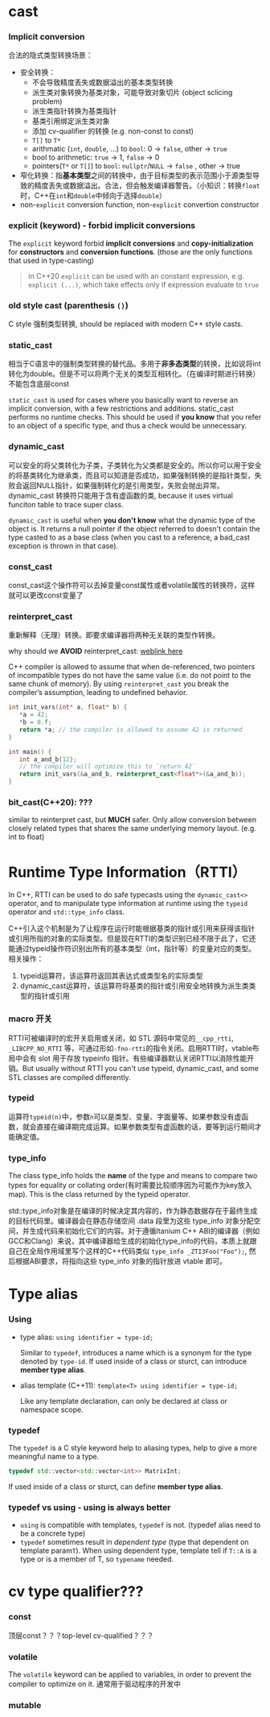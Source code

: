 # cast

### Implicit conversion

合法的隐式类型转换场景：

- 安全转换：
  - 不会导致精度丢失或数据溢出的基本类型转换
  - 派生类对象转换为基类对象，可能导致对象切片 (object sclicing problem)
  - 派生类指针转换为基类指针
  - 基类引用绑定派生类对象
  - 添加 cv-qualifier 的转换 (e.g. non-const to const)
  - `T[]` to `T*`
  - arithmatic (`int`, `double`, ...) to `bool`: 0 -> `false`, other -> `true`
  - bool to arithmetic: `true` -> 1, `false` -> 0
  - pointers(`T*` or `T[]`) to `bool`: `nullptr`/`NULL` -> `false` , other -> true
- 窄化转换：指**基本类型**之间的转换中，由于目标类型的表示范围小于源类型导致的精度丢失或数据溢出。合法，但会触发编译器警告。（小知识：转换`float`时，C++在`int`和`double`中倾向于选择`double`）
- non-`explicit` conversion function, non-`explicit` convertion constructor

### explicit (keyword)  -  forbid implicit conversions

The `explicit` keyword forbid **implicit conversions** and **copy-initialization** for **constructors** and **conversion functions**. (those are the only functions that used in type-casting)

> in C++20 `explicit` can be used with an constant expression, e.g. `explicit (...)`, which take effects only if expression evaluate to `true`

### old style cast (parenthesis `()`)

C style 强制类型转换, should be replaced with modern C++ style casts.

### static_cast

相当于C语言中的强制类型转换的替代品。多用于**非多态类型**的转换，比如说将int转化为double。但是不可以将两个无关的类型互相转化。（在编译时期进行转换）不能包含底层const

 `static_cast` is used for cases where you basically want to reverse an implicit conversion, with a few restrictions and additions. static_cast performs no runtime checks. This should be used if **you know** that you refer to an object of a specific type, and thus a check would be unnecessary.

### dynamic_cast

可以安全的将父类转化为子类，子类转化为父类都是安全的。所以你可以用于安全的将基类转化为继承类，而且可以知道是否成功，如果强制转换的是指针类型，失败会返回NULL指针，如果强制转化的是引用类型，失败会抛出异常。dynamic_cast 转换符只能用于含有虚函数的类, because it uses virtual funciton table to trace super class.

 `dynamic_cast` is useful when **you don't know** what the dynamic type of the object is. It returns a null pointer if the object referred to doesn't contain the type casted to as a base class (when you cast to a reference, a bad_cast exception is thrown in that case).

### const_cast

const_cast这个操作符可以去掉变量const属性或者volatile属性的转换符，这样就可以更改const变量了

### reinterpret_cast

重新解释（无理）转换。即要求编译器将两种无关联的类型作转换。

why should we **AVOID** reinterpret_cast: [weblink here](https://blog.hiebl.cc/posts/practical-type-punning-in-cpp/)

C++ compiler is allowed to assume that when de-referenced, two pointers of incompatible types do not have the same value (i.e. do not point to the same chunk of memory). By using `reinterpret_cast` you break the compiler’s assumption, leading to undefined behavior.

```c++
int init_vars(int* a, float* b) {
   *a = 42;
   *b = 0.f;
   return *a; // the compiler is allowed to assume 42 is returned
}

int main() {
   int a_and_b{12};
   // the compiler will optimize this to `return 42`
   return init_vars(&a_and_b, reinterpret_cast<float*>(&a_and_b));
}
```

### bit_cast(C++20): ???

similar to reinterpret cast, but **MUCH** safer. Only allow conversion between closely related types that shares the same underlying memory layout. (e.g. int to float)



# Runtime Type Information（RTTI）

In C++, RTTI can be used to do safe typecasts using the `dynamic_cast<>` operator, and to manipulate type information at runtime using the `typeid` operator and `std::type_info` class.

C++引入这个机制是为了让程序在运行时能根据基类的指针或引用来获得该指针或引用所指的对象的实际类型。但是现在RTTI的类型识别已经不限于此了，它还能通过typeid操作符识别出所有的基本类型（int，指针等）的变量对应的类型。相关操作：

1. typeid运算符，该运算符返回其表达式或类型名的实际类型
2. dynamic_cast运算符，该运算符将基类的指针或引用安全地转换为派生类类型的指针或引用

### macro 开关

RTTI可被编译时的宏开关启用或关闭，如 STL 源码中常见的`__cpp_rtti`, `_LIBCPP_NO_RTTI` 等，可通过形如`-fno-rtti`的指令关闭。启用RTTI时，vtable布局中会有 slot 用于存放 typeinfo 指针。有些编译器默认关闭RTTI以消除性能开销。But usually without RTTI you can't use typeid, dynamic_cast, and some STL classes are compiled differently.

### typeid

运算符`typeid(n)`中，参数`n`可以是类型、变量、字面量等。如果参数没有虚函数，就会直接在编译期完成运算。如果参数类型有虚函数的话，要等到运行期间才能确定值。

### type_info

The class type_info holds the **name** of the type and means to compare two types for equality or collating order(有时需要比较顺序因为可能作为key放入map). This is the class returned by the typeid operator.

std::type_info对象是在编译的时候决定其内容的，作为静态数据存在于最终生成的目标代码里。编译器会在静态存储空间 .data 段里为这些 type_info 对象分配空间，并生成代码来初始化它们的内容。对于遵循Itanium C++ ABI的编译器（例如GCC和Clang）来说，其中编译器给生成的初始化type_info的代码，本质上就跟自己在全局作用域里写个这样的C++代码类似 `type_info _ZTI3Foo("Foo");`, 然后根据ABI要求，将指向这些 type_info 对象的指针放进 vtable 即可。



# Type alias

### Using

- type alias: `using identifier = type-id;`

  Similar to `typedef`, introduces a name which is a synonym for the type denoted by `type-id`. If used inside of a class or sturct, can introduce **member type alias**.

- alias template (C++11): `template<T> using identifier = type-id;`

  Like any template declaration, can only be declared at class or namespace scope.

### typedef

The `typedef` is a C style keyword help to aliasing types, help to give a more meaningful name to a type.

```c++
typedef std::vector<std::vector<int>> MatrixInt;
```

If used inside of a class or sturct, can define **member type alias**.

### typedef vs using - using is always better

- `using` is compatible with templates, `typedef` is not. (typedef alias need to be a concrete type)
- `typedef` sometimes result in *dependent type* (type that dependent on template param`T`). When using dependent type, template tell if `T::A` is a type or is a member of T, so `typename` needed.



# cv type qualifier???

### const

顶层const？？？top-level cv-qualified？？？

### volatile

The `volatile` keyword can be applied to variables, in order to prevent the compiler to optimize on it. 通常用于驱动程序的开发中

### mutable
